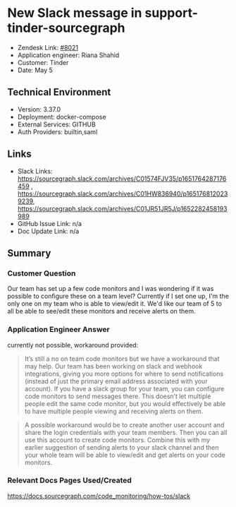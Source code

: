 
# New Slack message in support-tinder-sourcegraph <!-- Ticket Title  Hint: include keywords to make it searchable -->

- Zendesk Link: [#8021](https://sourcegraph.zendesk.com/agent/tickets/8021)
- Application engineer: Riana Shahid
- Customer: Tinder <!-- Redact if this contains personally identifying information -->
- Date: May 5

<!-- Data populated from integration, speak to Ben Gordon or Michael Bali if not working -->
<!-- During Internal team trial, fill missing data manually (we are waiting for all data to sync) -->

## Technical Environment
- Version: 3.37.0​
- Deployment: docker-compose
- External Services: GITHUB
- Auth Providers: builtin,saml


## Links
<!-- Data for application engineer manual entry -->
- Slack Links: https://sourcegraph.slack.com/archives/C01574FJV35/p1651764287176459 , https://sourcegraph.slack.com/archives/C01HW836940/p1651768120239239, https://sourcegraph.slack.com/archives/C01JR51JR5J/p1652282458193989
- GitHub Issue Link: n/a
- Doc Update Link: n/a

## Summary
### Customer Question
Our team has set up a few code monitors and I was wondering if it was possible to configure these on a team level? Currently if I set one up, I'm the only one on my team who is able to view/edit it. We'd like our team of 5 to all be able to see/edit these monitors and receive alerts on them.
### Application Engineer Answer
currently not possible, workaround provided:

>It’s still a no on team code monitors but we have a workaround that may help. Our team has been working on slack and webhook integrations, giving you more options for where to send notifications (instead of just the primary email address associated with your account). If you have a slack group for your team, you can configure code monitors to send messages there.
This doesn’t let multiple people edit the same code monitor, but you would effectively be able to have multiple people viewing and receiving alerts on them.

>A possible workaround would be to create another user account and share the login credentials with your team members. Then you can all use this account to create code monitors. Combine this with my earlier suggestion of sending alerts to your slack channel and then your whole team will be able to view/edit and get alerts on your code monitors.

### Relevant Docs Pages Used/Created
https://docs.sourcegraph.com/code_monitoring/how-tos/slack

<!-- Once complete, upload a copy to https://github.com/sourcegraph/support-tools-internal/tree/main/resolved-tickets as a .md file -->
<!-- Name the file 8021.md -->
